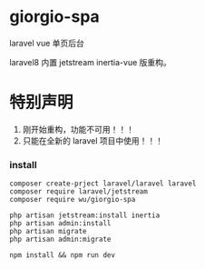 # giorgio-spa

laravel vue 单页后台

laravel8 内置 jetstream inertia-vue 版重构。

# 特别声明

1. 刚开始重构，功能不可用！！！
2. 只能在全新的 laravel 项目中使用！！！

### install

```shell
composer create-prject laravel/laravel laravel
composer require laravel/jetstream
composer require wu/giorgio-spa

php artisan jetstream:install inertia
php artisan admin:install
php artisan migrate
php artisan admin:migrate

npm install && npm run dev
```
